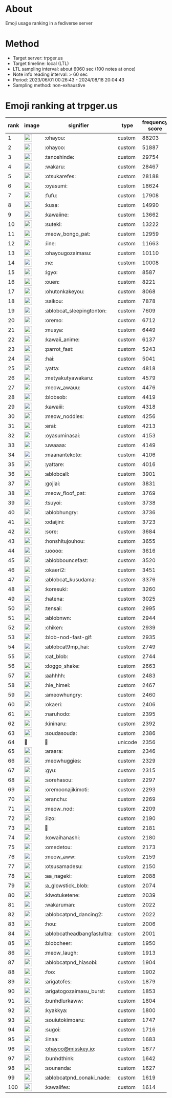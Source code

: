 # About
Emoji usage ranking in a fediverse server

# Method
- Target server: trpger.us
- Target timeline: local (LTL)
- LTL sampling interval: about 6060 sec (100 notes at once)
- Note info reading interval: > 60 sec
- Period: 2023/06/01 00:26:43 - 2024/08/18 20:04:43 
- Sampling method: non-exhaustive

# Emoji ranking at trpger.us

|rank|image|signifier|type|frequency score|
|----|----|----|----|----|
|1|<img height="24" src="https://trpger.us/emoji/ohayou.webp">|:ohayou:|custom|88203|
|2|<img height="24" src="https://trpger.us/emoji/ohayoo.webp">|:ohayoo:|custom|51887|
|3|<img height="24" src="https://trpger.us/emoji/tanoshinde.webp">|:tanoshinde:|custom|29754|
|4|<img height="24" src="https://trpger.us/emoji/wakaru.webp">|:wakaru:|custom|28467|
|5|<img height="24" src="https://trpger.us/emoji/otsukarefes.webp">|:otsukarefes:|custom|28188|
|6|<img height="24" src="https://trpger.us/emoji/oyasumi.webp">|:oyasumi:|custom|18624|
|7|<img height="24" src="https://trpger.us/emoji/fufu.webp">|:fufu:|custom|17908|
|8|<img height="24" src="https://trpger.us/emoji/kusa.webp">|:kusa:|custom|14990|
|9|<img height="24" src="https://trpger.us/emoji/kawaiine.webp">|:kawaiine:|custom|13662|
|10|<img height="24" src="https://trpger.us/emoji/suteki.webp">|:suteki:|custom|13222|
|11|<img height="24" src="https://trpger.us/emoji/meow_bongo_pat.webp">|:meow_bongo_pat:|custom|12959|
|12|<img height="24" src="https://trpger.us/emoji/iine.webp">|:iine:|custom|11663|
|13|<img height="24" src="https://trpger.us/emoji/ohayougozaimasu.webp">|:ohayougozaimasu:|custom|10110|
|14|<img height="24" src="https://trpger.us/emoji/ne.webp">|:ne:|custom|10008|
|15|<img height="24" src="https://trpger.us/emoji/igyo.webp">|:igyo:|custom|8587|
|16|<img height="24" src="https://trpger.us/emoji/ouen.webp">|:ouen:|custom|8221|
|17|<img height="24" src="https://trpger.us/emoji/ohutonkakeyou.webp">|:ohutonkakeyou:|custom|8068|
|18|<img height="24" src="https://trpger.us/emoji/saikou.webp">|:saikou:|custom|7878|
|19|<img height="24" src="https://trpger.us/emoji/ablobcat_sleepingtonton.webp">|:ablobcat_sleepingtonton:|custom|7609|
|20|<img height="24" src="https://trpger.us/emoji/oremo.webp">|:oremo:|custom|6712|
|21|<img height="24" src="https://trpger.us/emoji/musya.webp">|:musya:|custom|6449|
|22|<img height="24" src="https://trpger.us/emoji/kawaii_anime.webp">|:kawaii_anime:|custom|6137|
|23|<img height="24" src="https://trpger.us/emoji/parrot_fast.webp">|:parrot_fast:|custom|5243|
|24|<img height="24" src="https://trpger.us/emoji/hai.webp">|:hai:|custom|5041|
|25|<img height="24" src="https://trpger.us/emoji/yatta.webp">|:yatta:|custom|4818|
|26|<img height="24" src="https://trpger.us/emoji/metyakutyawakaru.webp">|:metyakutyawakaru:|custom|4579|
|27|<img height="24" src="https://trpger.us/emoji/meow_awauu.webp">|:meow_awauu:|custom|4476|
|28|<img height="24" src="https://trpger.us/emoji/blobsob.webp">|:blobsob:|custom|4419|
|29|<img height="24" src="https://trpger.us/emoji/kawaiii.webp">|:kawaiii:|custom|4318|
|30|<img height="24" src="https://trpger.us/emoji/meow_noddies.webp">|:meow_noddies:|custom|4256|
|31|<img height="24" src="https://trpger.us/emoji/erai.webp">|:erai:|custom|4213|
|32|<img height="24" src="https://trpger.us/emoji/oyasuminasai.webp">|:oyasuminasai:|custom|4153|
|33|<img height="24" src="https://trpger.us/emoji/uwaaaa.webp">|:uwaaaa:|custom|4149|
|34|<img height="24" src="https://trpger.us/emoji/maanantekoto.webp">|:maanantekoto:|custom|4106|
|35|<img height="24" src="https://trpger.us/emoji/yattare.webp">|:yattare:|custom|4016|
|36|<img height="24" src="https://trpger.us/emoji/ablobcall.webp">|:ablobcall:|custom|3901|
|37|<img height="24" src="https://trpger.us/emoji/gojiai.webp">|:gojiai:|custom|3831|
|38|<img height="24" src="https://trpger.us/emoji/meow_floof_pat.webp">|:meow_floof_pat:|custom|3769|
|39|<img height="24" src="https://trpger.us/emoji/tsuyoi.webp">|:tsuyoi:|custom|3738|
|40|<img height="24" src="https://trpger.us/emoji/ablobhungry.webp">|:ablobhungry:|custom|3736|
|41|<img height="24" src="https://trpger.us/emoji/odaijini.webp">|:odaijini:|custom|3723|
|42|<img height="24" src="https://trpger.us/emoji/sore.webp">|:sore:|custom|3684|
|43|<img height="24" src="https://trpger.us/emoji/honshitujouhou.webp">|:honshitujouhou:|custom|3655|
|44|<img height="24" src="https://trpger.us/emoji/uoooo.webp">|:uoooo:|custom|3616|
|45|<img height="24" src="https://trpger.us/emoji/ablobbouncefast.webp">|:ablobbouncefast:|custom|3520|
|46|<img height="24" src="https://trpger.us/emoji/okaeri2.webp">|:okaeri2:|custom|3451|
|47|<img height="24" src="https://trpger.us/emoji/ablobcat_kusudama.webp">|:ablobcat_kusudama:|custom|3376|
|48|<img height="24" src="https://trpger.us/emoji/koresuki.webp">|:koresuki:|custom|3260|
|49|<img height="24" src="https://trpger.us/emoji/hatena.webp">|:hatena:|custom|3025|
|50|<img height="24" src="https://trpger.us/emoji/tensai.webp">|:tensai:|custom|2995|
|51|<img height="24" src="https://trpger.us/emoji/ablobnwn.webp">|:ablobnwn:|custom|2944|
|52|<img height="24" src="https://trpger.us/emoji/chiken.webp">|:chiken:|custom|2939|
|53|<img height="24" src="https://trpger.us/emoji/blob-nod-fast-gif.webp">|:blob-nod-fast-gif:|custom|2935|
|54|<img height="24" src="https://trpger.us/emoji/ablobcat9mp_hai.webp">|:ablobcat9mp_hai:|custom|2749|
|55|<img height="24" src="https://trpger.us/emoji/cat_blob.webp">|:cat_blob:|custom|2744|
|56|<img height="24" src="https://trpger.us/emoji/doggo_shake.webp">|:doggo_shake:|custom|2663|
|57|<img height="24" src="https://trpger.us/emoji/aahhhh.webp">|:aahhhh:|custom|2483|
|58|<img height="24" src="https://trpger.us/emoji/hie_himei.webp">|:hie_himei:|custom|2467|
|59|<img height="24" src="https://trpger.us/emoji/ameowhungry.webp">|:ameowhungry:|custom|2460|
|60|<img height="24" src="https://trpger.us/emoji/okaeri.webp">|:okaeri:|custom|2406|
|61|<img height="24" src="https://trpger.us/emoji/naruhodo.webp">|:naruhodo:|custom|2395|
|62|<img height="24" src="https://trpger.us/emoji/kininaru.webp">|:kininaru:|custom|2392|
|63|<img height="24" src="https://trpger.us/emoji/soudasouda.webp">|:soudasouda:|custom|2386|
|64|🍮|🍮|unicode|2356|
|65|<img height="24" src="https://trpger.us/emoji/araara.webp">|:araara:|custom|2346|
|66|<img height="24" src="https://trpger.us/emoji/meowhuggies.webp">|:meowhuggies:|custom|2329|
|67|<img height="24" src="https://trpger.us/emoji/gyu.webp">|:gyu:|custom|2315|
|68|<img height="24" src="https://trpger.us/emoji/sorehasou.webp">|:sorehasou:|custom|2297|
|69|<img height="24" src="https://trpger.us/emoji/oremoonajikimoti.webp">|:oremoonajikimoti:|custom|2293|
|70|<img height="24" src="https://trpger.us/emoji/eranchu.webp">|:eranchu:|custom|2269|
|71|<img height="24" src="https://trpger.us/emoji/meow_nod.webp">|:meow_nod:|custom|2209|
|72|<img height="24" src="https://trpger.us/emoji/iizo.webp">|:iizo:|custom|2190|
|73|<img height="24" src="https://trpger.us/emoji/birthday.webp">|:birthday:|custom|2181|
|74|<img height="24" src="https://trpger.us/emoji/kowaihanashi.webp">|:kowaihanashi:|custom|2180|
|75|<img height="24" src="https://trpger.us/emoji/omedetou.webp">|:omedetou:|custom|2173|
|76|<img height="24" src="https://trpger.us/emoji/meow_aww.webp">|:meow_aww:|custom|2159|
|77|<img height="24" src="https://trpger.us/emoji/otsusamadesu.webp">|:otsusamadesu:|custom|2150|
|78|<img height="24" src="https://trpger.us/emoji/aa_nageki.webp">|:aa_nageki:|custom|2088|
|79|<img height="24" src="https://trpger.us/emoji/a_glowstick_blob.webp">|:a_glowstick_blob:|custom|2074|
|80|<img height="24" src="https://trpger.us/emoji/kiwotuketene.webp">|:kiwotuketene:|custom|2039|
|81|<img height="24" src="https://trpger.us/emoji/wakaruman.webp">|:wakaruman:|custom|2022|
|82|<img height="24" src="https://trpger.us/emoji/ablobcatpnd_dancing2.webp">|:ablobcatpnd_dancing2:|custom|2022|
|83|<img height="24" src="https://trpger.us/emoji/hou.webp">|:hou:|custom|2006|
|84|<img height="24" src="https://trpger.us/emoji/ablobcatheadbangfastultra.webp">|:ablobcatheadbangfastultra:|custom|2001|
|85|<img height="24" src="https://trpger.us/emoji/blobcheer.webp">|:blobcheer:|custom|1950|
|86|<img height="24" src="https://trpger.us/emoji/meow_laugh.webp">|:meow_laugh:|custom|1913|
|87|<img height="24" src="https://trpger.us/emoji/ablobcatpnd_hiasobi.webp">|:ablobcatpnd_hiasobi:|custom|1904|
|88|<img height="24" src="https://trpger.us/emoji/foo.webp">|:foo:|custom|1902|
|89|<img height="24" src="https://trpger.us/emoji/arigatofes.webp">|:arigatofes:|custom|1879|
|90|<img height="24" src="https://trpger.us/emoji/arigatogozaimasu_burst.webp">|:arigatogozaimasu_burst:|custom|1853|
|91|<img height="24" src="https://trpger.us/emoji/bunhdlurkaww.webp">|:bunhdlurkaww:|custom|1804|
|92|<img height="24" src="https://trpger.us/emoji/kyakkya.webp">|:kyakkya:|custom|1800|
|93|<img height="24" src="https://trpger.us/emoji/souiutokimoaru.webp">|:souiutokimoaru:|custom|1747|
|94|<img height="24" src="https://trpger.us/emoji/sugoi.webp">|:sugoi:|custom|1716|
|95|<img height="24" src="https://trpger.us/emoji/iinaa.webp">|:iinaa:|custom|1683|
|96|<img height="24" src="https://trpger.us/emoji/ohayoo.webp">|:ohayoo@misskey.io:|custom|1677|
|97|<img height="24" src="https://trpger.us/emoji/bunhdthink.webp">|:bunhdthink:|custom|1642|
|98|<img height="24" src="https://trpger.us/emoji/sounanda.webp">|:sounanda:|custom|1627|
|99|<img height="24" src="https://trpger.us/emoji/ablobcatpnd_oonaki_nade.webp">|:ablobcatpnd_oonaki_nade:|custom|1619|
|100|<img height="24" src="https://trpger.us/emoji/kawaiifes.webp">|:kawaiifes:|custom|1614|
